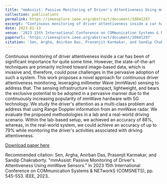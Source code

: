 ```yaml
---
title: "mmAssist: Passive Monitoring of Driver's Attentiveness Using mmWave Sensors"
collection: publications
permalink: https://ieeexplore.ieee.org/abstract/document/10041297
excerpt: "Continuous monitoring of driver attentiveness inside a car has been of significant importance for quite some time. However, the state-of-the-art techniques are primarily inclined toward image-based data, which is invasive and, therefore, could pose challenges in the pervasive adoption of such a system. This work proposes a novel approach for continuous driver attentiveness monitoring, leveraging millimeter Wave (mmWave) sensing to address that. The sensing infrastructure is compact, lightweight, and bears the exclusive potential to be adopted in a pervasive manner due to the continuously increasing popularity of mmWave hardware with 5G technology. We study the driver's attention as a multi-class problem and address that using Range Doppler information from an mmWave radar. We evaluate the proposed methodologies in a lab and a real-world driving scenario. Within the lab-based setup, we achieved an accuracy of 88%, whereas, in the real-world system, we could achieve an accuracy of up to 79% while monitoring the driver's activities associated with driving attentiveness."
date: 2023-01-13
venue: '2023 15th International Conference on COMmunication Systems & NETworkS (COMSNETS)'
paperurl: 'https://ieeexplore.ieee.org/abstract/document/10041297'
citation: 'Sen, Argha, Anirban Das, Prasenjit Karmakar, and Sandip Chakraborty. "mmAssist: Passive Monitoring of Drivers Attentiveness Using mmWave Sensors." In 2023 15th International Conference on COMmunication Systems & NETworkS (COMSNETS), pp. 545-553. IEEE, 2023.'
---
```

Continuous monitoring of driver attentiveness inside a car has been of significant importance for quite some time. However, the state-of-the-art techniques are primarily inclined toward image-based data, which is invasive and, therefore, could pose challenges in the pervasive adoption of such a system. This work proposes a novel approach for continuous driver attentiveness monitoring, leveraging millimeter Wave (mmWave) sensing to address that. The sensing infrastructure is compact, lightweight, and bears the exclusive potential to be adopted in a pervasive manner due to the continuously increasing popularity of mmWave hardware with 5G technology. We study the driver's attention as a multi-class problem and address that using Range Doppler information from an mmWave radar. We evaluate the proposed methodologies in a lab and a real-world driving scenario. Within the lab-based setup, we achieved an accuracy of 88%, whereas, in the real-world system, we could achieve an accuracy of up to 79% while monitoring the driver's activities associated with driving attentiveness. 

[Download paper here](https://ieeexplore.ieee.org/abstract/document/10041297)

Recommended citation: Sen, Argha, Anirban Das, Prasenjit Karmakar, and Sandip Chakraborty. "mmAssist: Passive Monitoring of Driver's Attentiveness Using mmWave Sensors." In 2023 15th International Conference on COMmunication Systems & NETworkS (COMSNETS), pp. 545-553. IEEE, 2023..